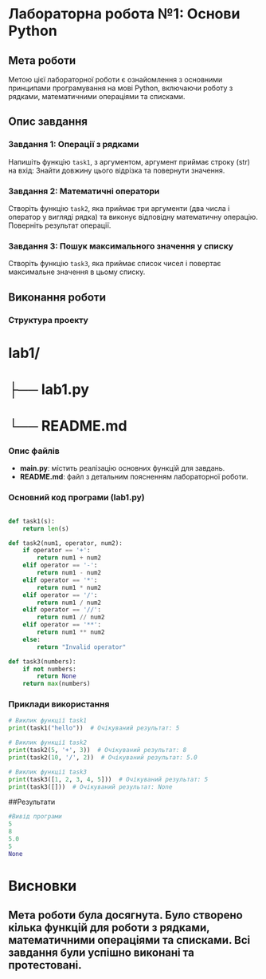 
# Лабораторна робота №1: Основи Python

## Мета роботи
Метою цієї лабораторної роботи є ознайомлення з основними принципами програмування на мові Python, включаючи роботу з рядками, математичними операціями та списками.

## Опис завдання

### Завдання 1: Операції з рядками
Напишіть функцію `task1`, з аргументом, аргумент приймає строку (str) на вхід:
Знайти довжину цього відрізка та повернути значення.


### Завдання 2: Математичні оператори
Створіть функцію `task2`, яка приймає три аргументи (два числа і оператор у вигляді рядка) та виконує відповідну математичну операцію. Поверніть результат операції.

### Завдання 3: Пошук максимального значення у списку
Створіть функцію `task3`, яка приймає список чисел і повертає максимальне значення в цьому списку.

## Виконання роботи
### Структура проекту
# lab1/
# ├── lab1.py
# └── README.md

### Опис файлів
- **main.py**: містить реалізацію основних функцій для завдань.
- **README.md**: файл з детальним поясненням лабораторної роботи.

### Основний код програми (lab1.py)

```python

def task1(s):
    return len(s)

def task2(num1, operator, num2):
    if operator == '+':
        return num1 + num2
    elif operator == '-':
        return num1 - num2
    elif operator == '*':
        return num1 * num2
    elif operator == '/':
        return num1 / num2
    elif operator == '//':
        return num1 // num2
    elif operator == '**':
        return num1 ** num2
    else:
        return "Invalid operator"

def task3(numbers):
    if not numbers:
        return None
    return max(numbers)
```

### Приклади використання
```python
# Виклик функції task1
print(task1("hello"))  # Очікуваний результат: 5

# Виклик функції task2
print(task2(5, '+', 3))  # Очікуваний результат: 8
print(task2(10, '/', 2))  # Очікуваний результат: 5.0

# Виклик функції task3
print(task3([1, 2, 3, 4, 5]))  # Очікуваний результат: 5
print(task3([]))  # Очікуваний результат: None
```
##Результати
```python
#Вивід програми
5
8
5.0
5
None
```
# Висновки
## Мета роботи була досягнута. Було створено кілька функцій для роботи з рядками, математичними операціями та списками. Всі завдання були успішно виконані та протестовані.
